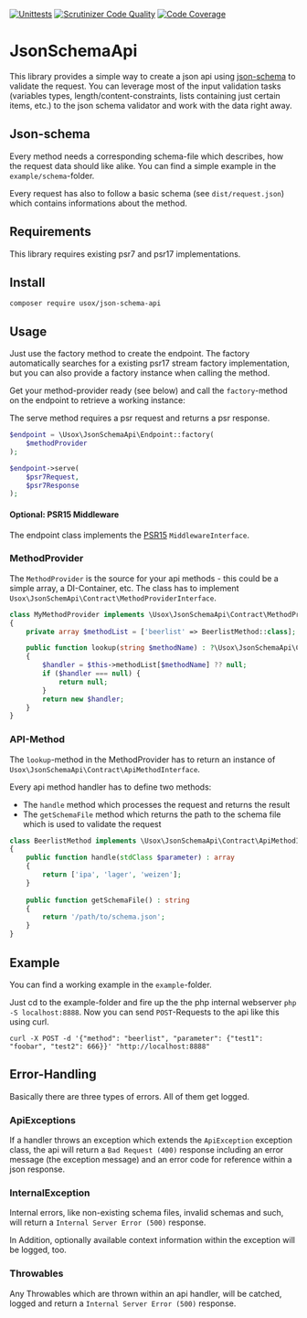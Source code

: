[![Unittests](https://github.com/usox/json-schema-api/actions/workflows/php.yml/badge.svg)](https://github.com/usox/json-schema-api/actions/workflows/php.yml)
[![Scrutinizer Code Quality](https://scrutinizer-ci.com/g/usox/json-schema-api/badges/quality-score.png?b=master)](https://scrutinizer-ci.com/g/usox/json-schema-api/?branch=master)
[![Code Coverage](https://scrutinizer-ci.com/g/usox/json-schema-api/badges/coverage.png?b=master)](https://scrutinizer-ci.com/g/usox/json-schema-api/?branch=master)

# JsonSchemaApi

This library provides a simple way to create a json api using [json-schema](http://json-schema.org/) to validate the request.
You can leverage most of the input validation tasks (variables types, length/content-constraints, lists containing just certain items, etc.)
to the json schema validator and work with the data right away.
## Json-schema

Every method needs a corresponding schema-file which describes, how the request data should like alike.
You can find a simple example in the `example/schema`-folder.

Every request has also to follow a basic schema (see `dist/request.json`) which contains informations about the method.

## Requirements

This library requires existing psr7 and psr17 implementations.

## Install

```
composer require usox/json-schema-api
```

## Usage

Just use the factory method to create the endpoint. The factory automatically searches for a existing psr17 stream factory implementation,
but you can also provide a factory instance when calling the method.

Get your method-provider ready (see below) and call the `factory`-method on the endpoint to retrieve a working instance:

The serve method requires a psr request and returns a psr response.
```php
$endpoint = \Usox\JsonSchemaApi\Endpoint::factory(
    $methodProvider
);

$endpoint->serve(
    $psr7Request,
    $psr7Response
);
```

#### Optional: PSR15 Middleware

The endpoint class implements the [PSR15](https://www.php-fig.org/psr/psr-15/) `MiddlewareInterface`.

### MethodProvider

The `MethodProvider` is the source for your api methods - this could be a simple array, a DI-Container, etc. The class has to implement `Usox\JsonSchemApi\Contract\MethodProviderInterface`.

```php
class MyMethodProvider implements \Usox\JsonSchemaApi\Contract\MethodProviderInterface
{
    private array $methodList = ['beerlist' => BeerlistMethod::class];

    public function lookup(string $methodName) : ?\Usox\JsonSchemaApi\Contract\ApiMethodInterface 
    {
        $handler = $this->methodList[$methodName] ?? null;
        if ($handler === null) {
            return null;
        }
        return new $handler;
    }
}
```

### API-Method

The `lookup`-method in the MethodProvider has to return an instance of `Usox\JsonSchemaApi\Contract\ApiMethodInterface`.

Every api method handler has to define two methods:
- The `handle` method which processes the request and returns the result
- The `getSchemaFile` method which returns the path to the schema file which is used to validate the request

```php
class BeerlistMethod implements \Usox\JsonSchemaApi\Contract\ApiMethodInterface
{
    public function handle(stdClass $parameter) : array
    {
        return ['ipa', 'lager', 'weizen'];
    }
    
    public function getSchemaFile() : string
    {
        return '/path/to/schema.json';
    }
}
```

## Example

You can find a working example in the `example`-folder.

Just cd to the example-folder and fire up the the php internal webserver `php -S localhost:8888`.
Now you can send `POST`-Requests to the api like this using curl.

```shell script
curl -X POST -d '{"method": "beerlist", "parameter": {"test1": "foobar", "test2": 666}}' "http://localhost:8888"
```

## Error-Handling

Basically there are three types of errors. All of them get logged.

### ApiExceptions
If a handler throws an exception which extends the `ApiException` exception class, the api will
return a `Bad Request (400)` response including an error message (the exception message) and an error code for reference
within a json response.

### InternalException
Internal errors, like non-existing schema files, invalid schemas and such, will return a `Internal Server Error (500)` response.

In Addition, optionally available context information within the exception will be logged, too.

### Throwables
Any Throwables which are thrown within an api handler, will be catched, logged and return a `Internal Server Error (500)` response.